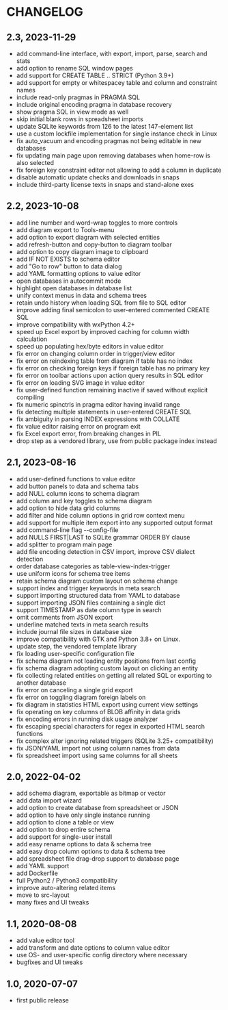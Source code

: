 CHANGELOG
=========

2.3, 2023-11-29
---------------
- add command-line interface, with export, import, parse, search and stats
- add option to rename SQL window pages
- add support for CREATE TABLE .. STRICT (Python 3.9+)
- add support for empty or whitespacey table and column and constraint names
- include read-only pragmas in PRAGMA SQL
- include original encoding pragma in database recovery
- show pragma SQL in view mode as well
- skip initial blank rows in spreadsheet imports
- update SQLite keywords from 126 to the latest 147-element list
- use a custom lockfile implementation for single instance check in Linux
- fix auto_vacuum and encoding pragmas not being editable in new databases
- fix updating main page upon removing databases when home-row is also selected
- fix foreign key constraint editor not allowing to add a column in duplicate
- disable automatic update checks and downloads in snaps
- include third-party license texts in snaps and stand-alone exes


2.2, 2023-10-08
---------------
- add line number and word-wrap toggles to more controls
- add diagram export to Tools-menu
- add option to export diagram with selected entities
- add refresh-button and copy-button to diagram toolbar
- add option to copy diagram image to clipboard
- add IF NOT EXISTS to schema editor
- add "Go to row" button to data dialog
- add YAML formatting options to value editor
- open databases in autocommit mode
- highlight open databases in database list
- unify context menus in data and schema trees
- retain undo history when loading SQL from file to SQL editor
- improve adding final semicolon to user-entered commented CREATE SQL
- improve compatibility with wxPython 4.2+
- speed up Excel export by improved caching for column width calculation
- speed up populating hex/byte editors in value editor
- fix error on changing column order in trigger/view editor
- fix error on reindexing table from diagram if table has no index
- fix error on checking foreign keys if foreign table has no primary key
- fix error on toolbar actions upon action query results in SQL editor
- fix error on loading SVG image in value editor
- fix user-defined function remaining inactive if saved without explicit compiling
- fix numeric spinctrls in pragma editor having invalid range
- fix detecting multiple statements in user-entered CREATE SQL
- fix ambiguity in parsing INDEX expressions with COLLATE
- fix value editor raising error on program exit
- fix Excel export error, from breaking changes in PIL
- drop step as a vendored library, use from public package index instead


2.1, 2023-08-16
---------------
- add user-defined functions to value editor
- add button panels to data and schema tabs
- add NULL column icons to schema diagram
- add column and key toggles to schema diagram
- add option to hide data grid columns
- add filter and hide column options in grid row context menu
- add support for multiple item export into any supported output format
- add command-line flag --config-file
- add NULLS FIRST|LAST to SQLite grammar ORDER BY clause
- add splitter to program main page
- add file encoding detection in CSV import, improve CSV dialect detection
- order database categories as table-view-index-trigger
- use uniform icons for schema tree items
- retain schema diagram custom layout on schema change
- support index and trigger keywords in meta search
- support importing structured data from YAML to database
- support importing JSON files containing a single dict
- support TIMESTAMP as date column type in search
- omit comments from JSON export
- underline matched texts in meta search results
- include journal file sizes in database size
- improve compatibility with GTK and Python 3.8+ on Linux.
- update step, the vendored template library
- fix loading user-specific configuration file
- fix schema diagram not loading entity positions from last config
- fix schema diagram adopting custom layout on clicking an entity
- fix collecting related entities on getting all related SQL or exporting to another database
- fix error on canceling a single grid export
- fix error on toggling diagram foreign labels on
- fix diagram in statistics HTML export using current view settings
- fix operating on key columns of BLOB affinity in data grids
- fix encoding errors in running disk usage analyzer
- fix escaping special characters for regex in exported HTML search functions
- fix complex alter ignoring related triggers (SQLite 3.25+ compatibility)
- fix JSON/YAML import not using column names from data
- fix spreadsheet import using same columns for all sheets


2.0, 2022-04-02
---------------
- add schema diagram, exportable as bitmap or vector
- add data import wizard
- add option to create database from spreadsheet or JSON
- add option to have only single instance running
- add option to clone a table or view
- add option to drop entire schema
- add support for single-user install
- add easy rename options to data & schema tree
- add easy drop column options to data & schema tree
- add spreadsheet file drag-drop support to database page
- add YAML support
- add Dockerfile
- full Python2 / Python3 compatibility
- improve auto-altering related items
- move to src-layout
- many fixes and UI tweaks


1.1, 2020-08-08
---------------
- add value editor tool
- add transform and date options to column value editor
- use OS- and user-specific config directory where necessary
- bugfixes and UI tweaks


1.0, 2020-07-07
---------------
- first public release
